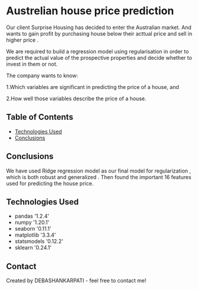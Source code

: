 # Austrelian house price prediction
Our client Surprise Housing has decided to enter the Australian market. And wants to gain profit by purchasing house below their acttual price and sell in higher price .

We are required to build a regression model using regularisation in order to predict the actual value of the prospective properties and decide whether to invest in them or not.

The company wants to know:

1.Which variables are significant in predicting the price of a house, and

2.How well those variables describe the price of a house.
## Table of Contents
* [Technologies Used](#technologies-used)
* [Conclusions](#conclusions)

<!-- You can include any other section that is pertinent to your problem -->

## Conclusions
We have used Ridge regression model as our final model for regularization , which is both robust and generalized .
Then found the important 16 features used for predicting the house price.

<!-- You don't have to answer all the questions - just the ones relevant to your project. -->


## Technologies Used
- pandas '1.2.4'
- numpy '1.20.1'
- seaborn '0.11.1'
- matplotlib '3.3.4'
- statsmodels '0.12.2'
- sklearn '0.24.1'

<!-- As the libraries versions keep on changing, it is recommended to mention the version of library used in this project -->
## Contact
Created by DEBASHANKARPATI - feel free to contact me!


<!-- Optional -->
<!-- ## License -->
<!-- This project is open source and available under the [... License](). -->

<!-- You don't have to include all sections - just the one's relevant to your project -->
